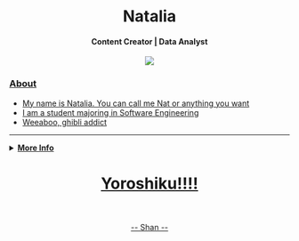 <h1 align="center">Natalia</h1>
<h4 align="center">Content Creator <a href="/">|</a> Data Analyst<a href="/"></h4>

<div align="center">
	<img src="https://raw.githubusercontent.com/Shanatta/nata/main/kaori.gif">
</div>
	
### About
- My name is Natalia. You can call me Nat or anything you want
- I am a student majoring in Software Engineering
- Weeaboo, ghibli addict
---------------------------------------------------------------------------------------------------------------------------------------------------------------------------------
	
<details>
 <summary><b>More Info</b></summary>

### What I Learned
![Languages](https://skillicons.dev/icons?i=python,django,html,bootstrap,java,php,laravel,cpp,go,vercel)
		
### Stats:
![](https://github-readme-stats.vercel.app/api?username=Shanatta&theme=dark&hide_border=true&include_all_commits=false&count_private=false)<br/>
![](https://github-readme-stats.vercel.app/api/top-langs/?username=Shanatta&theme=dark&hide_border=true&include_all_commits=false&count_private=false&layout=compact)
![](https://github-readme-streak-stats.herokuapp.com/?user=Shanatta&theme=dark&hide_border=true)<br/>
 </details>

<div align="center">
  <h1>Yoroshiku!!!!</h1> 
   <br>
   <br>
    <a href="github.com/shanatta" >-- Shan --</a>
 </div> 

